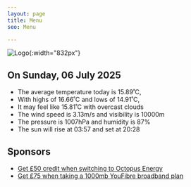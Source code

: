 ```yaml
---
layout: page
title: Menu
seo: Menu

---
```


![Logo](/images/logo.jpg){:width="832px"}

<!-- weather_marker starts -->
## On Sunday, 06 July 2025

- The average temperature today is 15.89˚C,
- With highs of 16.66˚C and lows of 14.91˚C,
- It may feel like 15.81˚C with overcast clouds
- The wind speed is 3.13m/s and visibility is 10000m
- The pressure is 1007hPa and humidity is 87%
- The sun will rise at 03:57 and set at 20:28

<!-- weather_marker ends -->

## Sponsors

- [Get £50 credit when switching to Octopus Energy](https://bit.ly/3oD1nnS)
- [Get £75 when taking a 1000mb YouFibre broadband plan](https://aklam.io/91zWhU?)
